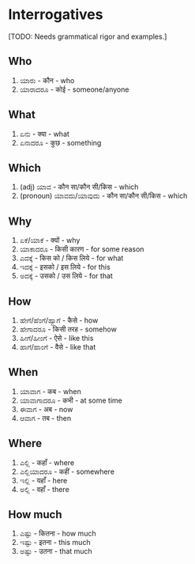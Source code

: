 # Interrogatives

[TODO: Needs grammatical rigor and examples.]

## Who

1.  ಯಾರು - कौन - who
2.  ಯಾರಾದರೂ - कोई - someone/anyone

## What

1.  ಏನು - क्या - what
2.  ಏನಾದರೂ - कुछ - something

## Which

1.  (adj) ಯಾವ - कौन सा/कौन सी/किस - which
2.  (pronoun) ಯಾವದು/ಯಾವುದು - कौन सा/कौन सी/किस - which

## Why

1.  ಏಕೆ/ಯಾಕೆ - क्यों - why
2.  ಯಾಕಾದರೂ - किसी कारण - for some reason
3.  ಎದಕ್ಕೆ - किस को / किस लिये - for what
4.  ಇದಕ್ಕೆ - इसको / इस लिये - for this
5.  ಅದಕ್ಕೆ - उसको / उस लिये - for that

## How

1.  ಹೇಗೆ/ಹೆಂಗೆ/ಹ್ಯಾಗೆ - कैसे - how
2.  ಹೇಗಾದರೂ - किसी तरह - somehow
3.  ಹೀಗೆ/ಹೀಂಗೆ - ऐसे - like this
4.  ಹಾಗೆ/ಹಾಂಗೆ - वैसे - like that

## When

1.  ಯಾವಾಗ - कब - when
2.  ಯಾವಾಗಾದರೂ - कभी - at some time
3.  ಈವಾಗ - अब - now
4.  ಆವಾಗ - तब - then

## Where

1.  ಎಲ್ಲಿ - कहाँ - where
2.  ಎಲ್ಲಿಯಾದರೂ - कहीं - somewhere
3.  ಇಲ್ಲಿ - यहाँ - here
4.  ಅಲ್ಲಿ - वहाँ - there

## How much

1.  ಎಷ್ಟು - कितना - how much
2.  ಇಷ್ಟು - इतना - this much
3.  ಅಷ್ಟು - उतना - that much
